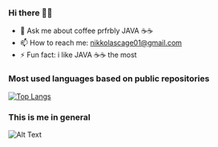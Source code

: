 ### Hi there 👋😼
- 💬 Ask me about coffee prfrbly JAVA ☕☕
- 📫 How to reach me: nikkolascage01@gmail.com
- ⚡ Fun fact: i like JAVA ☕☕ the most

### Most used languages based on public repositories
[![Top Langs](https://github-readme-stats.vercel.app/api/top-langs/?username=nikkolas-cage&layout=compact)](https://github.com/anuraghazra/github-readme-stats)


### This is me in general 
![Alt Text](https://i.pinimg.com/originals/03/84/ec/0384ec3f3163bbfbe7a9788d5d9394af.gif)
